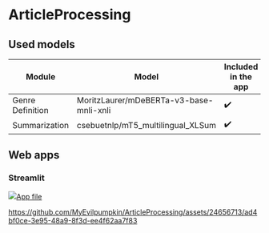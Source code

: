 # ArticleProcessing

## Used models
Module | Model | Included in the app | Unit tests written
-|-|-|-
Genre Definition | MoritzLaurer/mDeBERTa-v3-base-mnli-xnli | ✔️ | ✔️
Summarization | csebuetnlp/mT5_multilingual_XLSum | ✔️ |

## Web apps

### Streamlit

[![](https://docs.streamlit.io/logo.svg)App file](streamlit_app.py)

https://github.com/MyEvilpumpkin/ArticleProcessing/assets/24656713/ad4bf0ce-3e95-48a9-8f3d-ee4f62aa7f83

